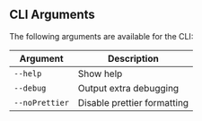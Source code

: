## CLI Arguments

The following arguments are available for the CLI:

| Argument | Description |
| -------- | ----------- |
| `--help` | Show help |
| `--debug` | Output extra debugging |
| `--noPrettier` | Disable prettier formatting |
